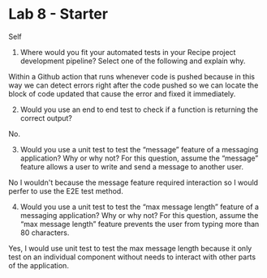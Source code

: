 # Lab 8 - Starter
Self 

1) Where would you fit your automated tests in your Recipe project development pipeline? Select one of the following and explain why.

Within a Github action that runs whenever code is pushed because in this way we can detect errors right after the code pushed so we can locate the block of code updated that cause the error and fixed it immediately.

2) Would you use an end to end test to check if a function is returning the correct output? 

No.

3) Would you use a unit test to test the “message” feature of a messaging application? Why or why not? For this question, assume the “message” feature allows a user to write and send a message to another user.

No I wouldn't because the message feature required interaction so I would perfer to use the E2E test method.

4) Would you use a unit test to test the “max message length” feature of a messaging application? Why or why not? For this question, assume the “max message length” feature prevents the user from typing more than 80 characters.

Yes, I would use unit test to test the max message length because it only test on an individual component without needs to interact with other parts of the application.